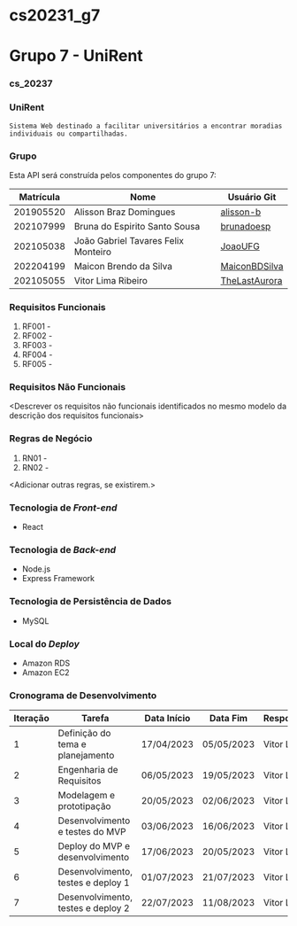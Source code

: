 # cs20231_g7
Grupo 7 - UniRent
=======
### cs_20237

  ### UniRent
    Sistema Web destinado a facilitar universitários a encontrar moradias individuais ou compartilhadas.  
  

### Grupo
Esta API será construída pelos componentes do grupo 7:

|Matrícula|Nome|Usuário Git|
|---|---|---|
|201905520|Alisson Braz Domingues|[alisson-b](https://github.com/alisson-b)|
|202107999|Bruna do Espirito Santo Sousa|[brunadoesp](https://github.com/brunadoesp)|
|202105038|João Gabriel Tavares Felix Monteiro|[JoaoUFG](https://github.com/JoaoUFG)|
|202204199|Maicon Brendo da Silva|[MaiconBDSilva](https://github.com/MaiconBDSilva)|
|202105055|Vitor Lima Ribeiro|[TheLastAurora](https://github.com/TheLastAurora)|

### Requisitos Funcionais
1. RF001 - <descrever>
2. RF002 - <descrever>
3. RF003 - <descrever>
3. RF004 - <descrever>
3. RF005 - <descrever>

### Requisitos Não Funcionais
<Descrever os requisitos não funcionais identificados no mesmo modelo da descrição dos requisitos funcionais>

### Regras de Negócio
1. RN01 - <descrever>
2. RN02 - <descrever>

<Adicionar outras regras, se existirem.>

### Tecnologia de _Front-end_
  - React 

### Tecnologia de _Back-end_
  - Node.js
  - Express Framework

### Tecnologia de Persistência de Dados
  - MySQL
  
### Local do _Deploy_
  - Amazon RDS
  - Amazon EC2

### Cronograma de Desenvolvimento

|Iteração|Tarefa|Data Início|Data Fim|Responsável|Situação|
|---|---|---|---|---|---|
|1|Definição do tema e planejamento|17/04/2023|05/05/2023|Vitor Lima|CONCLUÍDO|
|2|Engenharia de Requisitos|06/05/2023|19/05/2023|Vitor Lima|EM ANDAMENTO|
|3|Modelagem e prototipação|20/05/2023|02/06/2023|Vitor Lima|Programada|
|4|Desenvolvimento e testes do MVP|03/06/2023|16/06/2023|Vitor Lima|Programada|
|5|Deploy do MVP e desenvolvimento|17/06/2023|20/05/2023|Vitor Lima|Programada|
|6|Desenvolvimento, testes e deploy 1|01/07/2023|21/07/2023|Vitor Lima|Programada| 
|7|Desenvolvimento, testes e deploy 2|22/07/2023|11/08/2023|Vitor Lima|Programada|
